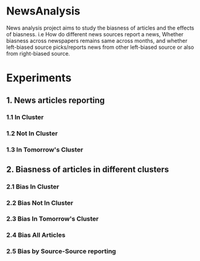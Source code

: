 # NewsAnalysis
News analysis project aims to study the biasness of articles and the effects of biasness. i.e How do different news sources report a news, Whether biasness across newspapers remains same across months, and whether left-biased source picks/reports news from other left-biased source or also from right-biased source.

# Experiments
## 1. News articles reporting
  
  ### 1.1 In Cluster
  
  ### 1.2 Not In Cluster
  
  ### 1.3 In Tomorrow's Cluster
  
## 2. Biasness of articles in different clusters

### 2.1 Bias In Cluster

### 2.2 Bias Not In Cluster

### 2.3 Bias In Tomorrow's Cluster

### 2.4 Bias All Articles

### 2.5 Bias by Source-Source reporting
